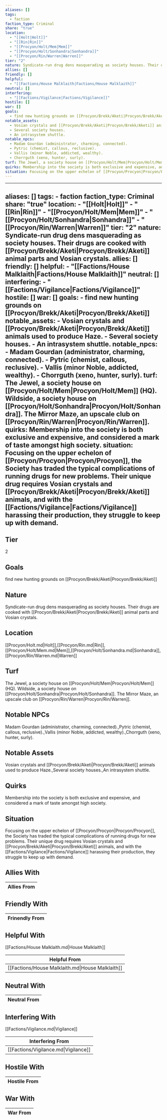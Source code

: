 ```yaml
---
aliases: []
tags:
  - faction
faction_type: Criminal
share: "true"
location:
  - "[[Holt|Holt]]"
  - "[[Rin|Rin]]"
  - "[[Procyon/Holt/Mem|Mem]]"
  - "[[Procyon/Holt/Sonhandra|Sonhandra]]"
  - "[[Procyon/Rin/Warren|Warren]]"
tier: "2"
nature: Syndicate-run drug dens masquerading as society houses. Their drugs are cooked with [[Procyon/Brekk/Aketi|Procyon/Brekk/Aketi]] animal parts and Vosian crystals.
allies: []
friendly: []
helpful:
  - "[[Factions/House Malklaith|Factions/House Malklaith]]"
neutral: []
interfering:
  - "[[Factions/Vigilance|Factions/Vigilance]]"
hostile: []
war: []
goals:
  - find new hunting grounds on [[Procyon/Brekk/Aketi|Procyon/Brekk/Aketi]]
notable_assets:
  - Vosian crystals and [[Procyon/Brekk/Aketi|Procyon/Brekk/Aketi]] animals used to produce Haze.
  - Several society houses.
  - An intrasystem shuttle.
notable_npcs:
  - Madam Gourdan (administrator, charming, connected).
  - Pytric (chemist, callous, reclusive).
  - Vallis (minor Noble, addicted, wealthy).
  - Chorrguth (xeno, hunter, surly).
turf: The Jewel, a society house on [[Procyon/Holt/Mem|Procyon/Holt/Mem]] (HQ). Wildside, a society house on [[Procyon/Holt/Sonhandra|Procyon/Holt/Sonhandra]]. The Mirror Maze, an upscale club on [[Procyon/Rin/Warren|Procyon/Rin/Warren]].
quirks: Membership into the society is both exclusive and expensive, and considered a mark of taste amongst high society.
situation: Focusing on the upper echelon of [[Procyon/Procyon|Procyon/Procyon]], the Society has traded the typical complications of running drugs for new problems. Their unique drug requires Vosian crystals and [[Procyon/Brekk/Aketi|Procyon/Brekk/Aketi]] animals, and with the [[Factions/Vigilance|Factions/Vigilance]] harassing their production, they struggle to keep up with demand.
---
```

---
aliases: []
tags:
    - faction
faction_type: Criminal
share: "true"
location:
    - "[[Holt|Holt]]"
    - "[[Rin|Rin]]"
    - "[[Procyon/Holt/Mem|Mem]]"
    - "[[Procyon/Holt/Sonhandra|Sonhandra]]"
    - "[[Procyon/Rin/Warren|Warren]]"
tier: "2"
nature: Syndicate-run drug dens masquerading as society houses. Their drugs are cooked with [[Procyon/Brekk/Aketi|Procyon/Brekk/Aketi]] animal parts and Vosian crystals.
allies: []
friendly: []
helpful:
    - "[[Factions/House Malklaith|Factions/House Malklaith]]"
neutral: []
interfering:
    - "[[Factions/Vigilance|Factions/Vigilance]]"
hostile: []
war: []
goals:
    - find new hunting grounds on [[Procyon/Brekk/Aketi|Procyon/Brekk/Aketi]]
notable_assets:
    - Vosian crystals and [[Procyon/Brekk/Aketi|Procyon/Brekk/Aketi]] animals used to produce Haze.
    - Several society houses.
    - An intrasystem shuttle.
notable_npcs:
    - Madam Gourdan (administrator, charming, connected).
    - Pytric (chemist, callous, reclusive).
    - Vallis (minor Noble, addicted, wealthy).
    - Chorrguth (xeno, hunter, surly).
turf: The Jewel, a society house on [[Procyon/Holt/Mem|Procyon/Holt/Mem]] (HQ). Wildside, a society house on [[Procyon/Holt/Sonhandra|Procyon/Holt/Sonhandra]]. The Mirror Maze, an upscale club on [[Procyon/Rin/Warren|Procyon/Rin/Warren]].
quirks: Membership into the society is both exclusive and expensive, and considered a mark of taste amongst high society.
situation: Focusing on the upper echelon of [[Procyon/Procyon|Procyon/Procyon]], the Society has traded the typical complications of running drugs for new problems. Their unique drug requires Vosian crystals and [[Procyon/Brekk/Aketi|Procyon/Brekk/Aketi]] animals, and with the [[Factions/Vigilance|Factions/Vigilance]] harassing their production, they struggle to keep up with demand.
---
## Tier

2

## Goals

find new hunting grounds on [[Procyon/Brekk/Aketi|Procyon/Brekk/Aketi]]

## Nature

Syndicate-run drug dens masquerading as society houses. Their drugs are cooked with [[Procyon/Brekk/Aketi|Procyon/Brekk/Aketi]] animal parts and Vosian crystals.

## Location

[[Procyon/Holt.md|Holt]],[[Procyon/Rin.md|Rin]],[[Procyon/Holt/Mem.md|Mem]],[[Procyon/Holt/Sonhandra.md|Sonhandra]],[[Procyon/Rin/Warren.md|Warren]]

## Turf

The Jewel, a society house on [[Procyon/Holt/Mem|Procyon/Holt/Mem]] (HQ). Wildside, a society house on [[Procyon/Holt/Sonhandra|Procyon/Holt/Sonhandra]]. The Mirror Maze, an upscale club on [[Procyon/Rin/Warren|Procyon/Rin/Warren]].

## Notable NPCs

Madam Gourdan (administrator, charming, connected).,Pytric (chemist, callous, reclusive).,Vallis (minor Noble, addicted, wealthy).,Chorrguth (xeno, hunter, surly).

## Notable Assets

Vosian crystals and [[Procyon/Brekk/Aketi|Procyon/Brekk/Aketi]] animals used to produce Haze.,Several society houses.,An intrasystem shuttle.

## Quirks

Membership into the society is both exclusive and expensive, and considered a mark of taste amongst high society.

## Situation

Focusing on the upper echelon of [[Procyon/Procyon|Procyon/Procyon]], the Society has traded the typical complications of running drugs for new problems. Their unique drug requires Vosian crystals and [[Procyon/Brekk/Aketi|Procyon/Brekk/Aketi]] animals, and with the [[Factions/Vigilance|Factions/Vigilance]] harassing their production, they struggle to keep up with demand.

## Allies With



| Allies From |
| ----------- |


## Friendly With



| Frinendly From |
| -------------- |


## Helpful With

[[Factions/House Malklaith.md|House Malklaith]]

| Helpful From                                     |
| ------------------------------------------------ |
| [[Factions/House Malklaith.md\|House Malklaith]] |


## Neutral With




| Neutral From |
| ------------ |



## Interfering With

[[Factions/Vigilance.md|Vigilance]]


| Interfering From                     |
| ------------------------------------ |
| [[Factions/Vigilance.md\|Vigilance]] |



## Hostile With




| Hostile From |
| ------------ |



## War With



| War From |
| -------- |

